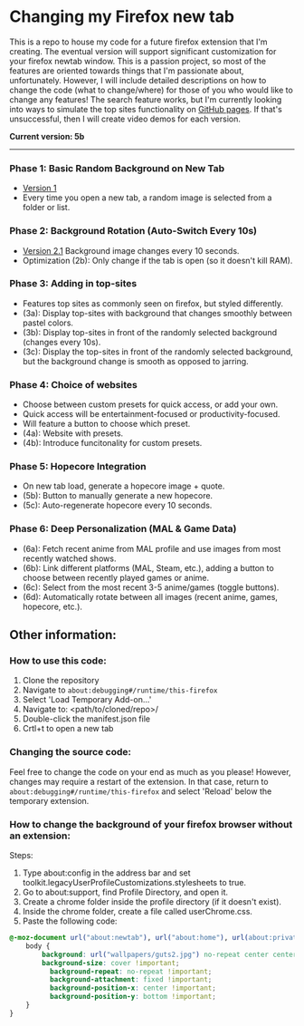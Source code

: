 # Changing my Firefox new tab

This is a repo to house my code for a future firefox extension that I'm creating. The eventual version will support significant customization for your firefox newtab window. This is a passion project, so most of the features are oriented towards things that I'm passionate about, unfortunately. However, I will include detailed descriptions on how to change the code (what to change/where) for those of you who would like to change any features! The search feature works, but I'm currently looking into ways to simulate the top sites functionality on [GitHub pages](https://mattwydra.github.io/newtab-background/). If that's unsuccessful, then I will create video demos for each version. 

**Current version: 5b**

---

### Phase 1: Basic Random Background on New Tab

- [Version 1](https://mattwydra.github.io/newtab-background/v1/newtab.html)
- Every time you open a new tab, a random image is selected from a folder or list.

### Phase 2: Background Rotation (Auto-Switch Every 10s)

- [Version 2.1](https://mattwydra.github.io/newtab-background/v2/newtab.html)
Background image changes every 10 seconds.
- Optimization (2b): Only change if the tab is open (so it doesn't kill RAM).

### Phase 3: Adding in top-sites

- Features top sites as commonly seen on firefox, but styled differently.
- (3a): Display top-sites with background that changes smoothly between pastel colors.
- (3b): Display top-sites in front of the randomly selected background (changes every 10s).
- (3c): Display the top-sites in front of the randomly selected background, but the background change is smooth as opposed to jarring.

### Phase 4: Choice of websites

- Choose between custom presets for quick access, or add your own.
- Quick access will be entertainment-focused or productivity-focused.
- Will feature a button to choose which preset.
- (4a): Website with presets.
- (4b): Introduce funcitonality for custom presets.

### Phase 5: Hopecore Integration

- On new tab load, generate a hopecore image + quote.
- (5b): Button to manually generate a new hopecore.
- (5c): Auto-regenerate hopecore every 10 seconds.

### Phase 6: Deep Personalization (MAL & Game Data)

- (6a): Fetch recent anime from MAL profile and use images from most recently watched shows.
- (6b): Link different platforms (MAL, Steam, etc.), adding a button to choose between recently played games or anime.
- (6c): Select from the most recent 3-5 anime/games (toggle buttons).
- (6d): Automatically rotate between all images (recent anime, games, hopecore, etc.).

## Other information:

### How to use this code:
1. Clone the repository
2. Navigate to ```about:debugging#/runtime/this-firefox```
3. Select 'Load Temporary Add-on...'
4. Navigate to: <path/to/cloned/repo>/<version>
5. Double-click the manifest.json file
6. Crtl+t to open a new tab

### Changing the source code:
Feel free to change the code on your end as much as you please! However, changes may require a restart of the extension. In that case, return to ```about:debugging#/runtime/this-firefox``` and select 'Reload' below the temporary extension.

### How to change the background of your firefox browser without an extension:
Steps:

1. Type about:config in the address bar and set toolkit.legacyUserProfileCustomizations.stylesheets to true.
2. Go to about:support, find Profile Directory, and open it.
3. Create a chrome folder inside the profile directory (if it doesn't exist).
4. Inside the chrome folder, create a file called userChrome.css.
5. Paste the following code:

```css
@-moz-document url("about:newtab"), url("about:home"), url(about:privatebrowsing) {
    body {
        background: url("wallpapers/guts2.jpg") no-repeat center center fixed !important;
        background-size: cover !important;
	      background-repeat: no-repeat !important;
	      background-attachment: fixed !important;
	      background-position-x: center !important;
	      background-position-y: bottom !important;
    }
}

```
